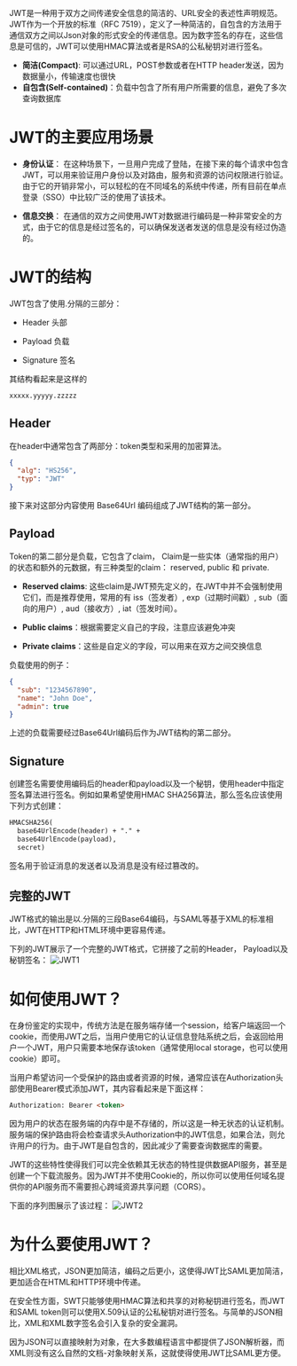 JWT是一种用于双方之间传递安全信息的简洁的、URL安全的表述性声明规范。JWT作为一个开放的标准（RFC 7519），定义了一种简洁的，自包含的方法用于通信双方之间以Json对象的形式安全的传递信息。因为数字签名的存在，这些信息是可信的，JWT可以使用HMAC算法或者是RSA的公私秘钥对进行签名。
* **简洁(Compact)**: 可以通过URL，POST参数或者在HTTP header发送，因为数据量小，传输速度也很快
* **自包含(Self-contained)**：负载中包含了所有用户所需要的信息，避免了多次查询数据库
# JWT的主要应用场景
* **身份认证**：
在这种场景下，一旦用户完成了登陆，在接下来的每个请求中包含JWT，可以用来验证用户身份以及对路由，服务和资源的访问权限进行验证。由于它的开销非常小，可以轻松的在不同域名的系统中传递，所有目前在单点登录（SSO）中比较广泛的使用了该技术。

* **信息交换**：
在通信的双方之间使用JWT对数据进行编码是一种非常安全的方式，由于它的信息是经过签名的，可以确保发送者发送的信息是没有经过伪造的。
# JWT的结构
JWT包含了使用.分隔的三部分：

* Header 头部

* Payload 负载

* Signature 签名

其结构看起来是这样的
``` html
xxxxx.yyyyy.zzzzz
```
## Header
在header中通常包含了两部分：token类型和采用的加密算法。
``` json
{
  "alg": "HS256",
  "typ": "JWT"
}  
```
接下来对这部分内容使用 Base64Url 编码组成了JWT结构的第一部分。
## Payload
Token的第二部分是负载，它包含了claim， Claim是一些实体（通常指的用户）的状态和额外的元数据，有三种类型的claim： reserved, public 和 private.

* **Reserved claims**: 这些claim是JWT预先定义的，在JWT中并不会强制使用它们，而是推荐使用，常用的有 iss（签发者）, exp（过期时间戳）, sub（面向的用户）, aud（接收方）, iat（签发时间）。

* **Public claims**：根据需要定义自己的字段，注意应该避免冲突

* **Private claims**：这些是自定义的字段，可以用来在双方之间交换信息

负载使用的例子：
``` json
{
  "sub": "1234567890",
  "name": "John Doe",
  "admin": true
}
```
上述的负载需要经过Base64Url编码后作为JWT结构的第二部分。
## Signature
创建签名需要使用编码后的header和payload以及一个秘钥，使用header中指定签名算法进行签名。例如如果希望使用HMAC SHA256算法，那么签名应该使用下列方式创建：
``` html
HMACSHA256(
  base64UrlEncode(header) + "." +
  base64UrlEncode(payload),
  secret)  
  ```
签名用于验证消息的发送者以及消息是没有经过篡改的。
## 完整的JWT
JWT格式的输出是以.分隔的三段Base64编码，与SAML等基于XML的标准相比，JWT在HTTP和HTML环境中更容易传递。

下列的JWT展示了一个完整的JWT格式，它拼接了之前的Header， Payload以及秘钥签名：
![JWT1](/JWT1)
# 如何使用JWT？
在身份鉴定的实现中，传统方法是在服务端存储一个session，给客户端返回一个cookie，而使用JWT之后，当用户使用它的认证信息登陆系统之后，会返回给用户一个JWT，用户只需要本地保存该token（通常使用local storage，也可以使用cookie）即可。

当用户希望访问一个受保护的路由或者资源的时候，通常应该在Authorization头部使用Bearer模式添加JWT，其内容看起来是下面这样：
``` html
Authorization: Bearer <token>
  ```
因为用户的状态在服务端的内存中是不存储的，所以这是一种无状态的认证机制。服务端的保护路由将会检查请求头Authorization中的JWT信息，如果合法，则允许用户的行为。由于JWT是自包含的，因此减少了需要查询数据库的需要。

JWT的这些特性使得我们可以完全依赖其无状态的特性提供数据API服务，甚至是创建一个下载流服务。因为JWT并不使用Cookie的，所以你可以使用任何域名提供你的API服务而不需要担心跨域资源共享问题（CORS）。

下面的序列图展示了该过程：
![JWT2](/JWT2)
# 为什么要使用JWT？
相比XML格式，JSON更加简洁，编码之后更小，这使得JWT比SAML更加简洁，更加适合在HTML和HTTP环境中传递。

在安全性方面，SWT只能够使用HMAC算法和共享的对称秘钥进行签名，而JWT和SAML token则可以使用X.509认证的公私秘钥对进行签名。与简单的JSON相比，XML和XML数字签名会引入复杂的安全漏洞。

因为JSON可以直接映射为对象，在大多数编程语言中都提供了JSON解析器，而XML则没有这么自然的文档-对象映射关系，这就使得使用JWT比SAML更方便。
